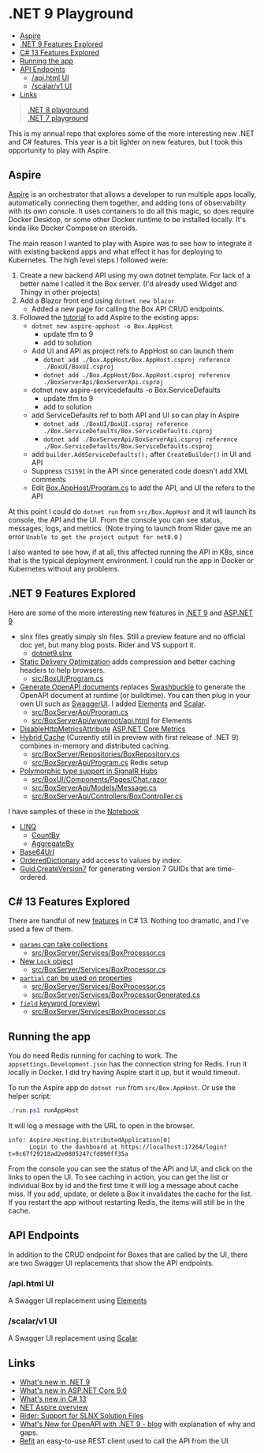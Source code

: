 # .NET 9 Playground <!-- omit in toc -->

- [Aspire](#aspire)
- [.NET 9 Features Explored](#net-9-features-explored)
- [C# 13 Features Explored](#c-13-features-explored)
- [Running the app](#running-the-app)
- [API Endpoints](#api-endpoints)
  - [/api.html UI](#apihtml-ui)
  - [/scalar/v1 UI](#scalarv1-ui)
- [Links](#links)

> [.NET 8 playground](https://github.com/seekatar/dotnet8)<br>
> [.NET 7 playground](https://github.com/seekatar/dotnet7)

This is my annual repo that explores some of the more interesting new .NET and C# features. This year is a bit lighter on new features, but I took this opportunity to play with Aspire.

## Aspire

[Aspire](https://learn.microsoft.com/en-us/dotnet/aspire/get-started/aspire-overview) is an orchestrator that allows a developer to run multiple apps locally, automatically connecting them together, and adding tons of observability with its own console. It uses containers to do all this magic, so does require Docker Desktop, or some other Docker runtime to be installed locally. It's kinda like Docker Compose on steroids.

The main reason I wanted to play with Aspire was to see how to integrate it with existing backend apps and what effect it has for deploying to Kubernetes. The high level steps I followed were:

1. Create a new backend API using my own dotnet template. For lack of a better name I called it the Box server. (I'd already used Widget and Thingy in other projects)
1. Add a Blazor front end using `dotnet new blazor`
    - Added a new page for calling the Box API CRUD endpoints.
1. Followed the [tutorial](https://learn.microsoft.com/en-us/dotnet/aspire/get-started/add-aspire-existing-app?tabs=unix&pivots=dotnet-cli) to add Aspire to the existing apps:
    - `dotnet new aspire-apphost -o Box.AppHost`
        - update tfm to 9
        - add to solution
    - Add UI and API as project refs to AppHost so can launch them
        - `dotnet add ./Box.AppHost/Box.AppHost.csproj reference ./BoxUI/BoxUI.csproj`
        - `dotnet add ./Box.AppHost/Box.AppHost.csproj reference ./BoxServerApi/BoxServerApi.csproj`
    - dotnet new aspire-servicedefaults -o Box.ServiceDefaults
        - update tfm to 9
        - add to solution
    - add ServiceDefaults ref to both API and UI so can play in Aspire
        - `dotnet add ./BoxUI/BoxUI.csproj reference ./Box.ServiceDefaults/Box.ServiceDefaults.csproj`
        - `dotnet add ./BoxServerApi/BoxServerApi.csproj reference ./Box.ServiceDefaults/Box.ServiceDefaults.csproj`
    - add `builder.AddServiceDefaults();` after `CreateBuilder()` in UI and API
    - Suppress `CS1591` in the API since generated code doesn't add XML comments
    - Edit [Box.AppHost/Program.cs](src/Box.AppHost/Program.cs) to add the API, and UI the refers to the API

At this point I could do `dotnet run` from `src/Box.AppHost` and it will launch its console, the API and the UI. From the console you can see status, messages, logs, and metrics. (Note trying to launch from Rider gave me an error `Unable to get the project output for net8.0` )

I also wanted to see how, if at all, this affected running the API in K8s, since that is the typical deployment environment. I could run the app in Docker or Kubernetes without any problems.

## .NET 9 Features Explored

Here are some of the more interesting new features in [.NET 9](https://learn.microsoft.com/en-us/dotnet/core/whats-new/dotnet-9/overview) and [ASP.NET 9](https://learn.microsoft.com/en-us/aspnet/core/release-notes/aspnetcore-9.0)

- slnx files greatly simply sln files. Still a preview feature and no official doc yet, but many blog posts. Rider and VS support it.
  - [dotnet9.slnx](src/dotnet9.slnx)
- [Static Delivery Optimization]([doclink](https://learn.microsoft.com/en-us/aspnet/core/release-notes/aspnetcore-9.0?view=aspnetcore-8.0#static-asset-delivery-optimization)) adds compression and better caching headers to help browsers.
  - [src/BoxUI/Program.cs](src/BoxUI/Program.cs#L44)
- [Generate OpenAPI documents](https://learn.microsoft.com/en-us/aspnet/core/fundamentals/openapi/aspnetcore-openapi?view=aspnetcore-9.0&tabs=visual-studio) replaces [Swashbuckle](https://github.com/domaindrivendev/Swashbuckle.AspNetCore) to generate the OpenAPI document at runtime (or buildtime). You can then plug in your own UI such as [SwaggerUI](https://github.com/swagger-api/swagger-ui). I added [Elements](https://github.com/stoplightio/elements) and [Scalar](https://github.com/scalar/scalar).
  - [src/BoxServerApi/Program.cs](src/BoxServerApi/Program.cs#L31)
  - [src/BoxServerApi/wwwroot/api.html](src/BoxServerApi/wwwroot/api.html) for Elements
- [DisableHttpMetricsAttribute](https://learn.microsoft.com/en-us/dotnet/api/microsoft.aspnetcore.http.disablehttpmetricsattribute?view=aspnetcore-9.0) [ASP.NET Core Metrics](https://learn.microsoft.com/en-us/aspnet/core/log-mon/metrics/metrics?view=aspnetcore-9.0)
- [Hybrid Cache](https://learn.microsoft.com/en-us/aspnet/core/performance/caching/hybrid?view=aspnetcore-9.0) (Currently still in preview with first release of .NET 9) combines in-memory and distributed caching.
  - [src/BoxServer/Repositories/BoxRepository.cs](src/BoxServer/Repositories/BoxRepository.cs)
  - [src/BoxServerApi/Program.cs](src/BoxServerApi/Program.cs) Redis setup
- [Polymorphic type support in SignalR Hubs](https://learn.microsoft.com/en-us/aspnet/core/release-notes/aspnetcore-9.0?view=aspnetcore-9.0#polymorphic-type-support-in-signalr-hubs)
  - [src/BoxUI/Components/Pages/Chat.razor](src/BoxUI/Components/Pages/Chat.razor)
  - [src/BoxServerApi/Models/Message.cs](src/BoxServerApi/Models/Message.cs)
  - [src/BoxServerApi/Controllers/BoxController.cs](src/BoxServerApi/Controllers/BoxController.cs)

I have samples of these in the [Notebook](dotnet9.dib)

- [LINQ](https://learn.microsoft.com/en-us/dotnet/core/whats-new/dotnet-9/libraries#linq)
  - [CountBy](https://learn.microsoft.com/en-us/dotnet/api/system.linq.enumerable.countby)
  - [AggregateBy](https://learn.microsoft.com/en-us/dotnet/api/system.linq.enumerable.aggregateby)
- [Base64Url](https://learn.microsoft.com/en-us/dotnet/core/whats-new/dotnet-9/libraries#base64url)
- [OrderedDictionary](https://learn.microsoft.com/en-us/dotnet/core/whats-new/dotnet-9/libraries#ordereddictionarytkey-tvalue) add access to values by index.
- [Guid.CreateVersion7](https://learn.microsoft.com/en-us/dotnet/core/whats-new/dotnet-9/libraries#systemguid) for generating version 7 GUIDs that are time-ordered.

## C# 13 Features Explored

There are handful of new [features](https://learn.microsoft.com/en-us/dotnet/csharp/whats-new/csharp-13) in C# 13. Nothing too dramatic, and I've used a few of them.

- [`params` can take collections](https://learn.microsoft.com/en-us/dotnet/csharp/whats-new/csharp-13#params-collections)
  - [src/BoxServer/Services/BoxProcessor.cs](src/BoxServer/Services/BoxProcessor.cs#L30)
- [New `Lock` object](https://learn.microsoft.com/en-us/dotnet/csharp/whats-new/csharp-13#new-lock-object)
  - [src/BoxServer/Services/BoxProcessor.cs](src/BoxServer/Services/BoxProcessor.cs#L18)
- [`partial` can be used on properties](https://learn.microsoft.com/en-us/dotnet/csharp/whats-new/csharp-13#more-partial-members)
  - [src/BoxServer/Services/BoxProcessor.cs](src/BoxServer/Services/BoxProcessor.cs#L10)
  - [src/BoxServer/Services/BoxProcessorGenerated.cs](src/BoxServer/Services/BoxProcessorGenerated.cs#L10)
- [`field` keyword (preview)](https://learn.microsoft.com/en-us/dotnet/csharp/language-reference/keywords/field)
  - [src/BoxServer/Services/BoxProcessor.cs](src/BoxServer/Services/BoxProcessor.cs#L18)

## Running the app

You do need Redis running for caching to work. The `appsettings.Development.json` has the connection string for Redis. I run it locally in Docker. I did try having Aspire start it up, but it would timeout.

To run the Aspire app do `dotnet run` from `src/Box.AppHost`. Or use the helper script:

```powershell
./run.ps1 runAppHost
```

It will log a message with the URL to open in the browser.

```plaintext
info: Aspire.Hosting.DistributedApplication[0]
      Login to the dashboard at https://localhost:17264/login?t=9c67f29218ad2e0805247cfd890ff35a
```

From the console you can see the status of the API and UI, and click on the links to open the UI. To see caching in action, you can get the list or individual Box by id and the first time it will log a message about cache miss. If you add, update, or delete a Box it invalidates the cache for the list. If you restart the app without restarting Redis, the items will still be in the cache.

## API Endpoints

In addition to the CRUD endpoint for Boxes that are called by the UI, there are two Swagger UI replacements that show the API endpoints.

### /api.html UI

A Swagger UI replacement using [Elements](https://github.com/stoplightio/elements)

### /scalar/v1 UI

A Swagger UI replacement using [Scalar](https://github.com/scalar/scalar)

## Links

- [What's new in .NET 9](https://learn.microsoft.com/en-us/dotnet/core/whats-new/dotnet-9/overview)
- [What's new in ASP.NET Core 9.0](https://learn.microsoft.com/en-us/aspnet/core/release-notes/aspnetcore-9.0)
- [What's new in C# 13](https://learn.microsoft.com/en-us/dotnet/csharp/whats-new/csharp-13)
- [NET Aspire overview](https://learn.microsoft.com/en-us/dotnet/aspire/get-started/aspire-overview)
- [Rider: Support for SLNX Solution Files](https://blog.jetbrains.com/dotnet/2024/10/04/support-for-slnx-solution-files/)
- [What's New for OpenAPI with .NET 9 - blog](https://blog.martincostello.com/whats-new-for-openapi-with-dotnet-9/) with explanation of why and gaps.
- [Refit](https://github.com/reactiveui/refit) an easy-to-use REST client used to call the API from the UI
